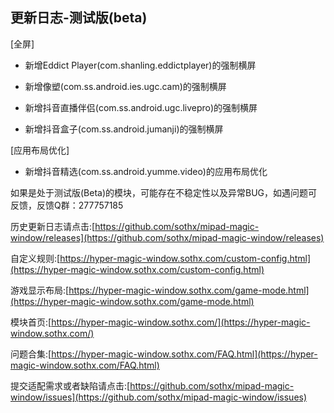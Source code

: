 ## 更新日志-测试版(beta)

[全屏]

- 新增Eddict Player(com.shanling.eddictplayer)的强制横屏

- 新增像塑(com.ss.android.ies.ugc.cam)的强制横屏

- 新增抖音直播伴侣(com.ss.android.ugc.livepro)的强制横屏

- 新增抖音盒子(com.ss.android.jumanji)的强制横屏

[应用布局优化]

- 新增抖音精选(com.ss.android.yumme.video)的应用布局优化




如果是处于测试版(Beta)的模块，可能存在不稳定性以及异常BUG，如遇问题可反馈，反馈Q群：277757185

历史更新日志请点击:[https://github.com/sothx/mipad-magic-window/releases](https://github.com/sothx/mipad-magic-window/releases)

自定义规则:[https://hyper-magic-window.sothx.com/custom-config.html](https://hyper-magic-window.sothx.com/custom-config.html)

游戏显示布局:[https://hyper-magic-window.sothx.com/game-mode.html](https://hyper-magic-window.sothx.com/game-mode.html)

模块首页:[https://hyper-magic-window.sothx.com/](https://hyper-magic-window.sothx.com/)

问题合集:[https://hyper-magic-window.sothx.com/FAQ.html](https://hyper-magic-window.sothx.com/FAQ.html)

提交适配需求或者缺陷请点击:[https://github.com/sothx/mipad-magic-window/issues](https://github.com/sothx/mipad-magic-window/issues)
